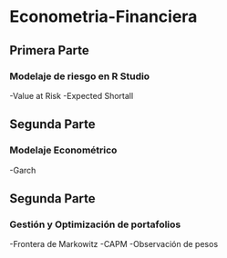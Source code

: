 # Econometria-Financiera

## Primera Parte
### Modelaje de riesgo en R Studio
-Value at Risk
-Expected Shortall
## Segunda Parte
### Modelaje Econométrico
-Garch
## Segunda Parte
### Gestión y Optimización de portafolios
-Frontera de Markowitz
-CAPM
-Observación de pesos